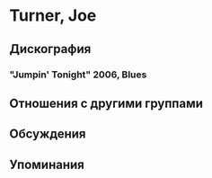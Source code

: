 # Turner, Joe



## Дискография

### "Jumpin' Tonight" 2006, Blues




## Отношения с другими группами


## Обсуждения


## Упоминания

